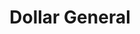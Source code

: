 ---
title: "Dollar General"
url: /austin/dollar-general-south-pleasant-valley-road/
shop: variety store
---